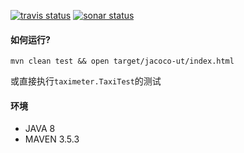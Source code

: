 
[![travis status](https://travis-ci.org/lianej/taximeter.svg?branch=master)](https://travis-ci.org/lianej/taximeter) 
[![sonar status](https://sonarcloud.io/api/project_badges/measure?project=lianej%3Ataximeter&metric=alert_status)](https://sonarcloud.io/dashboard?id=lianej%3Ataximeter)

#### 如何运行?
```
mvn clean test && open target/jacoco-ut/index.html
```
或直接执行`taximeter.TaxiTest`的测试

#### 环境

- JAVA 8
- MAVEN 3.5.3
